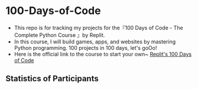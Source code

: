 # 100-Days-of-Code
- This repo is for tracking my projects for the『100 Days of Code - The Complete Python Course 』by Replit.
- In this course, I will build games, apps, and websites by mastering Python programming. 100 projects in 100 days, let's goOo!
- Here is the official link to the course to start your own~ [Replit's 100 Days of Code](https://replit.com/learn/100-days-of-python/hub)
## Statistics of Participants
